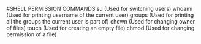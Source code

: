 #SHELL PERMISSION COMMANDS
su (Used for switching users)
whoami (Used for printing username of the current user)
groups (Used for printing all the groups the current user is part of)
chown (Used for changing owner of files)
touch (Used for creating an empty file)
chmod (Used for changing permission of a file)
